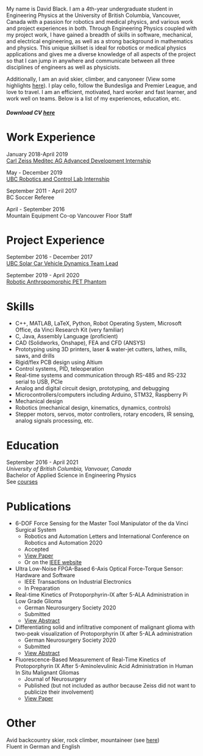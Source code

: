 My name is David Black. I am a 4th-year undergraduate student in Engineering Physics at the University of British Columbia, Vancouver, Canada with a passion for robotics and medical physics, and various work and project experiences in both. Through Engineering Physics coupled with my project work, I have gained a breadth of skills in software, mechanical, and electrical engineering, as well as a strong background in mathematics and physics. This unique skillset is ideal for robotics or medical physics applications and gives me a diverse knowledge of all aspects of the project so that I can jump in anywhere and communicate between all three disciplines of engineers as well as physicists.

Additionally, I am an avid skier, climber, and canyoneer (View some highlights [here](https://dgblack.github.io/portfolio/adventure)). I play cello, follow the Bundesliga and Premier League, and love to travel. I am an efficient, motivated, hard worker and fast learner, and work well on teams. Below is a list of my experiences, education, etc.
##### Download CV [here](https://github.com/dgblack/portfolio/raw/master/files/CV.pdf)

# Work Experience
January 2018-April 2019  
[Carl Zeiss Meditec AG Advanced Development Internship](https://dgblack.github.io/portfolio/zeiss)

May - December 2019  
[UBC Robotics and Control Lab Internship](https://dgblack.github.io/portfolio/rcl)

September 2011 - April 2017  
BC Soccer Referee

April - September 2016  
Mountain Equipment Co-op Vancouver Floor Staff

# Project Experience
September 2016 - December 2017  
[UBC Solar Car Vehicle Dynamics Team Lead](https://dgblack.github.io/portfolio/solar)

September 2019 - April 2020  
[Robotic Anthropomorphic PET Phantom](https://dgblack.github.io/portfolio/pet)

# Skills
*	C++, MATLAB, LaTeX, Python, Robot Operating System, Microsoft Office, da Vinci Research Kit (very familiar) 
*	C, Java, Assembly Language (proficient)
*	CAD (Solidworks, Onshape), FEA and CFD (ANSYS)
*	Prototyping using 3D printers, laser & water-jet cutters, lathes, mills, saws, and drills
*	Rigid/flex PCB design using Altium
*	Control systems, PID, teleoperation
*	Real-time systems and communication through RS-485 and RS-232 serial to USB, PCIe
*	Analog and digital circuit design, prototyping, and debugging
*	Microcontrollers/computers including Arduino, STM32, Raspberry Pi
*	Mechanical design
*	Robotics (mechanical design, kinematics, dynamics, controls)
*	Stepper motors, servos, motor controllers, rotary encoders, IR sensing, analog signals processing, etc.

# Education
September 2016 - April 2021  
_University of British Columbia, Vanvouer, Canada_  
Bachelor of Applied Science in Engineering Physics  
See [courses](https://dgblack.github.io/portfolio/courses)

# Publications
* 6-DOF Force Sensing for the Master Tool Manipulator of the da Vinci Surgical System
  * Robotics and Automation Letters and International Conference on Robotics and Automation 2020
  * Accepted
  * [View Paper](/files/ICRA_Paper.pdf)
  * Or on the [IEEE website](https://ieeexplore.ieee.org/document/8978737)
* Ultra Low-Noise FPGA-Based 6-Axis Optical Force-Torque Sensor: Hardware and Software
  * IEEE Transactions on Industrial Electronics
  * In Preparation
* Real-time Kinetics of Protoporphyrin-IX after 5-ALA Administration in Low Grade Glioma
  * German Neurosurgery Society 2020
  * Submitted
  * [View Abstract](/files/Abstract_DGNC_LGG_spectral?=raw)
* Differentiating solid and infiltrative component of malignant glioma with two-peak visualization of Protoporphyrin IX after 5-ALA administration
  * German Neurosurgery Society 2020
  * Submitted
  * [View Abstract](/files/Abstract_DGNC_Two_peak.pdf?=raw)
* Fluorescence-Based Measurement of Real-Time Kinetics of Protoporphyrin IX After 5-Aminolevulinic Acid Administration in Human In Situ Malignant Gliomas
  * Journal of Neurosurgery
  * Published (but not included as author because Zeiss did not want to publicize their involvement)
  * [View Paper](/files/fluorescenceKineticsPaper.pdf?=raw)

# Other
Avid backcountry skier, rock climber, mountaineer (see [here](https://dgblack.github.io/portfolio/adventure))  
Fluent in German and English
